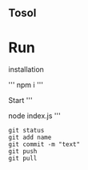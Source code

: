 ## Tosol

# Run

installation

'''
npm i 
'''

Start
'''

node index.js
'''

```
git status
git add name
git commit -m "text"
git push
git pull
```
